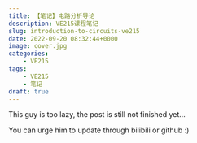 ```yaml
---
title: 【笔记】电路分析导论
description: VE215课程笔记
slug: introduction-to-circuits-ve215
date: 2022-09-20 08:32:44+0000
image: cover.jpg
categories:
    - VE215
tags:
    - VE215
    - 笔记
draft: true
---
```


This guy is too lazy, the post is still not finished yet...

You can urge him to update through bilibili or github :)
